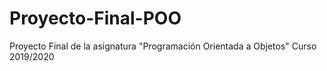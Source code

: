 # Proyecto-Final-POO
Proyecto Final de la asignatura "Programación Orientada a Objetos" Curso 2019/2020
